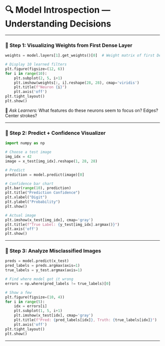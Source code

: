 # 🔍 Model Introspection — Understanding Decisions  

---

### 🔹 Step 1: Visualizing Weights from First Dense Layer

```python
weights = model.layers[1].get_weights()[0]  # Weight matrix of first Dense layer

# Display 10 learned filters
plt.figure(figsize=(12, 6))
for i in range(10):
    plt.subplot(2, 5, i+1)
    plt.imshow(weights[:, i].reshape(28, 28), cmap='viridis')
    plt.title(f"Neuron {i}")
    plt.axis('off')
plt.tight_layout()
plt.show()
```

💬 *Ask Learners:* What features do these neurons seem to focus on? Edges? Center strokes?

---

### 🔹 Step 2: Predict + Confidence Visualizer

```python
import numpy as np

# Choose a test image
img_idx = 42
image = x_test[img_idx].reshape(1, 28, 28)

# Predict
prediction = model.predict(image)[0]

# Confidence bar chart
plt.bar(range(10), prediction)
plt.title("Prediction Confidence")
plt.xlabel("Digit")
plt.ylabel("Probability")
plt.show()

# Actual image
plt.imshow(x_test[img_idx], cmap='gray')
plt.title(f"True Label: {y_test[img_idx].argmax()}")
plt.axis('off')
plt.show()
```

---

### 🔹 Step 3: Analyze Misclassified Images

```python
preds = model.predict(x_test)
pred_labels = preds.argmax(axis=1)
true_labels = y_test.argmax(axis=1)

# Find where model got it wrong
errors = np.where(pred_labels != true_labels)[0]

# Show a few
plt.figure(figsize=(10, 4))
for i in range(5):
    idx = errors[i]
    plt.subplot(1, 5, i+1)
    plt.imshow(x_test[idx], cmap='gray')
    plt.title(f"Pred: {pred_labels[idx]}, Truth: {true_labels[idx]}")
    plt.axis('off')
plt.tight_layout()
plt.show()
```

---
